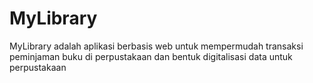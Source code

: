 # MyLibrary
MyLibrary adalah aplikasi berbasis web untuk mempermudah transaksi peminjaman buku di perpustakaan dan bentuk digitalisasi data untuk perpustakaan
